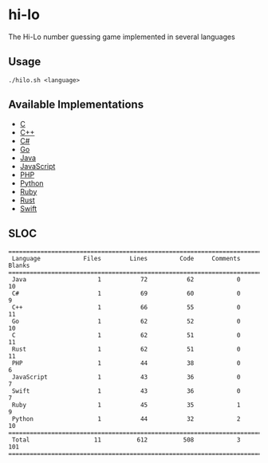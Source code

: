 # hi-lo
The Hi-Lo number guessing game implemented in several languages

## Usage
```
./hilo.sh <language>
```

## Available Implementations
- [C](https://github.com/Maxgy/hi-lo/blob/main/c/hilo.c)
- [C\+\+](https://github.com/Maxgy/hi-lo/blob/main/cxx/hilo.cxx)
- [C#](https://github.com/Maxgy/hi-lo/blob/main/c-sharp/Program.cs)
- [Go](https://github.com/Maxgy/hi-lo/blob/main/go/hilo.go)
- [Java](https://github.com/Maxgy/hi-lo/blob/main/java/hilo.java)
- [JavaScript](https://github.com/Maxgy/hi-lo/blob/main/js/hilo.js)
- [PHP](https://github.com/Maxgy/hi-lo/blob/main/php/hilo.php)
- [Python](https://github.com/Maxgy/hi-lo/blob/main/python/hilo.py)
- [Ruby](https://github.com/Maxgy/hi-lo/blob/main/ruby/hilo.rb)
- [Rust](https://github.com/Maxgy/hi-lo/blob/main/rust/src/main.rs)
- [Swift](https://github.com/Maxgy/hi-lo/blob/main/swift/hilo.swift)

## SLOC
```
===============================================================================
 Language            Files        Lines         Code     Comments       Blanks
===============================================================================
 Java                    1           72           62            0           10
 C#                      1           69           60            0            9
 C++                     1           66           55            0           11
 Go                      1           62           52            0           10
 C                       1           62           51            0           11
 Rust                    1           62           51            0           11
 PHP                     1           44           38            0            6
 JavaScript              1           43           36            0            7
 Swift                   1           43           36            0            7
 Ruby                    1           45           35            1            9
 Python                  1           44           32            2           10
===============================================================================
 Total                  11          612          508            3          101
===============================================================================
```
